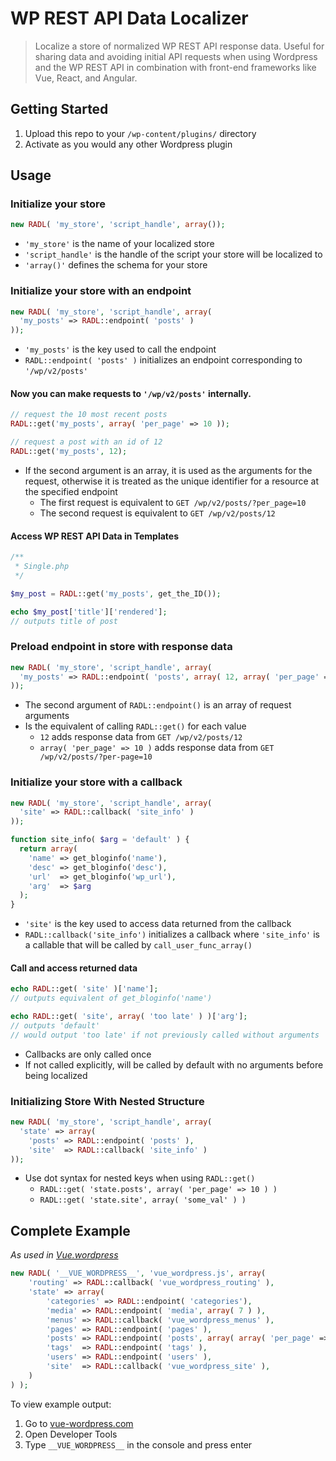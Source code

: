 # WP REST API Data Localizer

> Localize a store of normalized WP REST API response data. Useful for sharing data and avoiding initial API requests when using Wordpress and the WP REST API in combination with front-end frameworks like Vue, React, and Angular.

## Getting Started

1. Upload this repo to your `/wp-content/plugins/` directory
2. Activate as you would any other Wordpress plugin

## Usage

### Initialize your store

````php
new RADL( 'my_store', 'script_handle', array());
````

- `'my_store'` is the name of your localized store
- `'script_handle'` is the handle of the script your store will be localized to
- `'array()'` defines the schema for your store

### Initialize your store with an endpoint

````php
new RADL( 'my_store', 'script_handle', array(
  'my_posts' => RADL::endpoint( 'posts' )
));
````
- `'my_posts'` is the key used to call the endpoint
- `RADL::endpoint( 'posts' )` initializes an endpoint corresponding to `'/wp/v2/posts'`

#### Now you can make requests to `'/wp/v2/posts'` internally.

````php
// request the 10 most recent posts
RADL::get('my_posts', array( 'per_page' => 10 ));

// request a post with an id of 12
RADL::get('my_posts', 12);

````
  - If the second argument is an array, it is used as the arguments for the request, otherwise it is treated as the unique identifier for a resource at the specified endpoint
    - The first request is equivalent to `GET /wp/v2/posts/?per_page=10`
    - The second request is equivalent to `GET /wp/v2/posts/12`

#### Access WP REST API Data in Templates

````php
/**
 * Single.php
 */

$my_post = RADL::get('my_posts', get_the_ID());

echo $my_post['title']['rendered'];
// outputs title of post
````

### Preload endpoint in store with response data

````php
new RADL( 'my_store', 'script_handle', array(
  'my_posts' => RADL::endpoint( 'posts', array( 12, array( 'per_page' => 10 ) ) )
));
````
- The second argument of `RADL::endpoint()` is an array of request arguments
- Is the equivalent of calling `RADL::get()` for each value
  - `12` adds response data from `GET /wp/v2/posts/12`
  - `array( 'per_page' => 10 )` adds response data from `GET /wp/v2/posts/?per-page=10`

### Initialize your store with a callback

````php
new RADL( 'my_store', 'script_handle', array(
  'site' => RADL::callback( 'site_info' )
));

function site_info( $arg = 'default' ) {
  return array(
    'name' => get_bloginfo('name'),
    'desc' => get_bloginfo('desc'),
    'url'  => get_bloginfo('wp_url'),
    'arg'  => $arg
  );
}
````
- `'site'` is the key used to access data returned from the callback
- `RADL::callback('site_info')` initializes a callback where `'site_info'` is a callable that will be called by `call_user_func_array()`

#### Call and access returned data

````php
echo RADL::get( 'site' )['name'];
// outputs equivalent of get_bloginfo('name')

echo RADL::get( 'site', array( 'too late' ) )['arg'];
// outputs 'default'
// would output 'too late' if not previously called without arguments
````
- Callbacks are only called once 
- If not called explicitly, will be called by default with no arguments before being localized

### Initializing Store With Nested Structure
````php
new RADL( 'my_store', 'script_handle', array(
  'state' => array(
    'posts' => RADL::endpoint( 'posts' ),
    'site'  => RADL::callback( 'site_info' )
));
````
- Use dot syntax for nested keys when using `RADL::get()`
  - `RADL::get( 'state.posts', array( 'per_page' => 10 ) )`
  - `RADL::get( 'state.site', array( 'some_val' ) )`

## Complete Example
*As used in [Vue.wordpress](https://github.com/bucky355/vue-wordpress/)*
````php
new RADL( '__VUE_WORDPRESS__', 'vue_wordpress.js', array(
    'routing' => RADL::callback( 'vue_wordpress_routing' ),
    'state' => array(
        'categories' => RADL::endpoint( 'categories'),
        'media' => RADL::endpoint( 'media', array( 7 ) ),
        'menus' => RADL::callback( 'vue_wordpress_menus' ),
        'pages' => RADL::endpoint( 'pages' ),
        'posts' => RADL::endpoint( 'posts', array( array( 'per_page' => 6 ) ) ),
        'tags'  => RADL::endpoint( 'tags' ),
        'users' => RADL::endpoint( 'users' ),
        'site'  => RADL::callback( 'vue_wordpress_site' ),
    )
) );
````
To view example output:
1. Go to [vue-wordpress.com](http://vue-wordpress.com)
2. Open Developer Tools
3. Type `__VUE_WORDPRESS__` in the console and press enter
